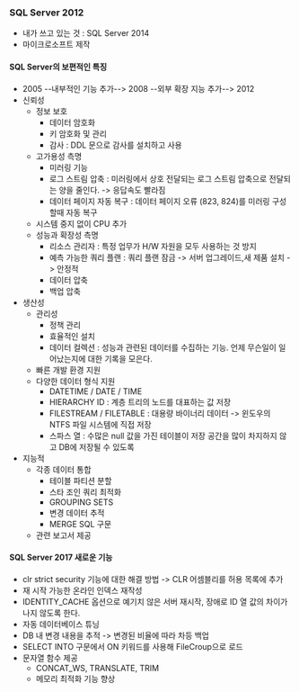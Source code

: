 ### SQL Server 2012

- 내가 쓰고 있는 것 : SQL Server 2014
- 마이크로소프트 제작





#### SQL Server의 보편적인 특징

- 2005 --내부적인 기능 추가--> 2008 --외부 확장 지능 추가--> 2012
- 신뢰성
  - 정보 보호
    - 데이터 암호화
    - 키 암호화 및 관리
    - 감사 : DDL 문으로 감사를 설치하고 사용
  - 고가용성 측명
    - 미러링 기능
    - 로그 스트림 압축 : 미러링에서 상호 전달되는 로그 스트림 압축으로 전달되는 양을 줄인다. -> 응답속도 빨라짐
    - 데이터 페이지 자동 복구 : 데이터 페이지 오류 (823, 824)를 미러링 구성할때 자동 복구
  - 시스템 중지 없이 CPU 추가
  - 성능과 확장성 측명
    - 리소스 관리자 : 특정 업무가 H/W 자원을 모두 사용하는 것 방지
    - 예측 가능한 쿼리 플랜 : 쿼리 플랜 잠금 -> 서버 업그레이드,새 제품 설치 -> 안정적
    - 데이터 압축 
    - 백업 압축 
- 생산성
  - 관리성
    - 정책 관리
    - 효율적인 설치 
    - 데이터 컬렉션 : 성능과 관련된 데이터를 수집하는 기능. 언제 무슨일이 일어났는지에 대한 기록을 모은다. 
  - 빠른 개발 환경 지원
  - 다양한 데이터 형식 지원
    - DATETIME / DATE / TIME
    - HIERARCHY ID : 계층 트리의 노드를 대표하는 값 저장
    - FILESTREAM / FILETABLE : 대용량 바이너리 데이터 -> 윈도우의 NTFS 파일 시스템에 직접 저장
    - 스파스 열 : 수많은 null 값을 가진 테이블이 저장 공간을 많이 차지하지 않고 DB에 저장될 수 있도록
- 지능적
  - 각종 데이터 통합
    - 테이블 파티션 분할
    - 스타 조인 쿼리 최적화
    - GROUPING SETS
    - 변경 데이터 추적
    - MERGE SQL 구문
  - 관련 보고서 제공







#### SQL Server 2017 새로운 기능

- clr strict security 기능에 대한 해결 방법 -> CLR 어셈블리를 허용 목록에 추가
- 재 시작 가능한 온라인 인덱스 재작성
- IDENTITY_CACHE 옵션으로 예기치 않은 서버 재시작, 장애로 ID 열 값의 차이가 나지 않도록 한다.
- 자동 데이터베이스 튜닝
- DB 내 변경 내용을 추적 -> 변경된 비율에 따라 차등 백업
- SELECT INTO 구문에서 ON 키워드를 사용해 FileCroup으로 로드
- 문자열 함수 제공
  - CONCAT_WS, TRANSLATE, TRIM
  - 메모리 최적화 기능 향상